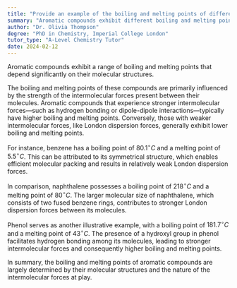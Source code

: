 ```yaml
---
title: "Provide an example of the boiling and melting points of different aromatic compounds"
summary: "Aromatic compounds exhibit different boiling and melting points influenced by their molecular structure."
author: "Dr. Olivia Thompson"
degree: "PhD in Chemistry, Imperial College London"
tutor_type: "A-Level Chemistry Tutor"
date: 2024-02-12
---
```


Aromatic compounds exhibit a range of boiling and melting points that depend significantly on their molecular structures.

The boiling and melting points of these compounds are primarily influenced by the strength of the intermolecular forces present between their molecules. Aromatic compounds that experience stronger intermolecular forces—such as hydrogen bonding or dipole-dipole interactions—typically have higher boiling and melting points. Conversely, those with weaker intermolecular forces, like London dispersion forces, generally exhibit lower boiling and melting points.

For instance, benzene has a boiling point of $80.1^\circ C$ and a melting point of $5.5^\circ C$. This can be attributed to its symmetrical structure, which enables efficient molecular packing and results in relatively weak London dispersion forces.

In comparison, naphthalene possesses a boiling point of $218^\circ C$ and a melting point of $80^\circ C$. The larger molecular size of naphthalene, which consists of two fused benzene rings, contributes to stronger London dispersion forces between its molecules.

Phenol serves as another illustrative example, with a boiling point of $181.7^\circ C$ and a melting point of $43^\circ C$. The presence of a hydroxyl group in phenol facilitates hydrogen bonding among its molecules, leading to stronger intermolecular forces and consequently higher boiling and melting points.

In summary, the boiling and melting points of aromatic compounds are largely determined by their molecular structures and the nature of the intermolecular forces at play.
    